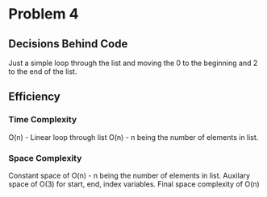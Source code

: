 # Problem 4

## Decisions Behind Code

Just a simple loop through the list and moving the 0 to the beginning and 2 to the end of the list.

## Efficiency

### Time Complexity

O(n) - Linear loop through list O(n) -  n being the number of elements in list.

### Space Complexity

Constant space of O(n) - n being the number of elements in list. Auxilary space of O(3) for start, end, index variables.  Final space complexity of O(n)
